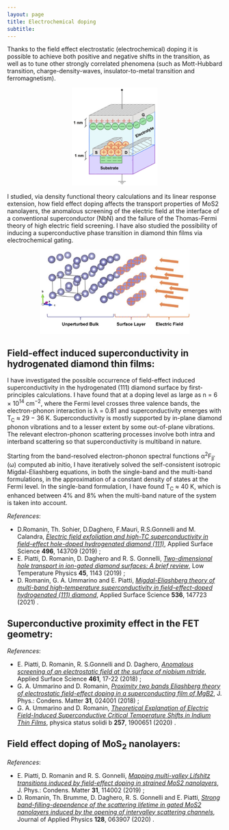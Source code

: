 ```yaml
---
layout: page
title: Electrochemical doping
subtitle: 
---
```


Thanks to the field effect electrostatic (electrochemical) doping it is possible to achieve both positive and negative shifts in the transition, as well as to tune other strongly correlated phenomena (such as Mott-Hubbard transition, charge-density-waves, insulator-to-metal transition and ferromagnetism).

<p align="center">
  <img src="assets/img/EDL.jpg" width="200" \>
</p>

I studied, via density functional theory calculations and its linear response extension, how field effect doping affects the transport properties of MoS2 nanolayers, the anomalous screening of the electric field at the interface of a conventional superconductor (NbN) and the failure of the Thomas-Fermi theory of high electric field screening. I have also studied the possibility of inducing a superconductive phase transition in diamond thin films via electrochemical gating.

<p align="center">
  <img src="assets/img/proximity_model.jpg" width="350" \>
</p>

## Field-effect induced superconductivity in hydrogenated diamond thin films:

I have investigated the possible occurrence of field-effect induced superconductivity in the hydrogenated (111) diamond surface by first-principles calculations. I have found that at a doping level as large as n = 6 × 10<sup>14</sup> cm<sup>−2</sup>, where the Fermi level crosses three valence bands, the electron-phonon interaction is λ = 0.81 and superconductivity emerges with T<sub>C</sub> ≈ 29 − 36 K. Superconductivity is mostly supported by in-plane diamond phonon vibrations and to a lesser extent by some out-of-plane vibrations. The relevant electron-phonon scattering processes involve both intra and interband scattering so that superconductivity is multiband in nature.

Starting from the band-resolved electron-phonon spectral functions α<sup>2</sup>F<sub>jj′</sub> (ω) computed ab initio, I have iteratively solved the self-consistent isotropic Migdal-Eliashberg equations, in both the single-band and the multi-band formulations, in the approximation of a constant density of states at the Fermi level. In the single-band formulation, I have found T<sub>C</sub> ≈ 40 K, which is enhanced between 4% and 8% when the multi-band nature of the system is taken into account.

_References_:
* D.Romanin, Th. Sohier, D.Daghero, F.Mauri, R.S.Gonnelli and M. Calandra, [_Electric field exfoliation and high-TC superconductivity in field-effect hole-doped hydrogenated diamond (111)_](https://scholar.google.com/citations?hl=en&user=0U81UJ8AAAAJ&view_op=list_works&sortby=pubdate), Applied Surface Science **496**, 143709 (2019) ;
* E. Piatti, D. Romanin, D. Daghero and R. S. Gonnelli, [_Two-dimensional hole transport in ion-gated diamond surfaces: A brief review_](https://aip.scitation.org/doi/abs/10.1063/10.0000122), Low Temperature Physics **45**, 1143 (2019) ;
* D. Romanin, G. A. Ummarino and E. Piatti, [_Migdal-Eliashberg theory of multi-band high-temperature superconductivity in field-effect-doped hydrogenated (111) diamond_](https://www.sciencedirect.com/science/article/abs/pii/S0169433220324806), Applied Surface Science **536**, 147723 (2021) .

## Superconductive proximity effect in the FET geometry:

_References_:
* E. Piatti, D. Romanin, R. S.Gonnelli and D. Daghero, [_Anomalous screening of an electrostatic field at the surface of niobium nitride_](https://www.sciencedirect.com/science/article/abs/pii/S0169433218315022), Applied Surface Science **461**, 17-22 (2018) ;
* G. A. Ummarino and D. Romanin, [_Proximity two bands Eliashberg theory of electrostatic field-effect doping in a superconducting film of MgB2_](https://iopscience.iop.org/article/10.1088/1361-648X/aaef6b/meta), J. Phys.: Condens. Matter **31**, 024001 (2018) ;
* G. A. Ummarino and D. Romanin, [_Theoretical Explanation of Electric Field-Induced Superconductive Critical Temperature Shifts in Indium Thin Films_](https://onlinelibrary.wiley.com/doi/abs/10.1002/pssb.201900651), physica status solidi b **257**, 1900651 (2020) .

## Field effect doping of MoS<sub>2</sub> nanolayers:

_References_:
* E. Piatti, D. Romanin and R. S. Gonnelli, [_Mapping multi-valley Lifshitz transitions induced by field-effect doping in strained MoS2 nanolayers_](https://iopscience.iop.org/article/10.1088/1361-648X/aaf981/meta), J. Phys.: Condens. Matter **31**, 114002 (2019) ;
* D. Romanin, Th. Brumme, D. Daghero, R. S. Gonnelli and E. Piatti, [_Strong band-filling-dependence of the scattering lifetime in gated MoS2 nanolayers induced by the opening of intervalley scattering channels_](https://aip.scitation.org/doi/abs/10.1063/5.0017921), Journal of Applied Physics **128**, 063907 (2020) .
